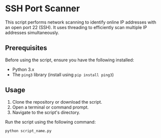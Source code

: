 # SSH Port Scanner

This script performs network scanning to identify online IP addresses with an open port 22 (SSH). It uses threading to efficiently scan multiple IP addresses simultaneously.

## Prerequisites

Before using the script, ensure you have the following installed:

- Python 3.x
- The `ping3` library (install using `pip install ping3`)

## Usage

1. Clone the repository or download the script.
2. Open a terminal or command prompt.
3. Navigate to the script's directory.

Run the script using the following command:

```bash
python script_name.py
